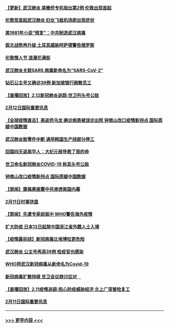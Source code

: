 #### [【更新】武汉肺炎 美撤侨专机验出第2例 伦敦出现首起](../pages/prog202/a102770740.md?t=02131133) 
#### [伦敦现首起武汉肺炎 妇女飞抵机场即出现症状](../pages/prog202/a102776031.md?t=02131133) 
#### [美1981年小说“预言”：中共制造武汉病毒](../pages/prog202/a102775980.md?t=02131133) 
#### [叙北战势再升级 土耳其威胁阿萨德警告俄罗斯](../pages/prog202/a102775904.md?t=02131133) 
#### [伦敦情人节 浪漫花满街](../pages/prog202/a102775786.md?t=02131133) 
#### [武汉肺炎关联SARS 病毒新命名为“SARS-CoV-2”](../pages/prog202/a102775719.md?t=02131133) 
#### [钻石公主号又确诊39例 新加坡银行疏散员工](../pages/prog202/a102775691.md?t=02131133) 
#### [【直播回放】2.12新冠肺炎追踪:世卫列头号公敌](../pages/prog202/a102775541.md?t=02131133) 
#### [2月12日国际重要讯息](../pages/prog202/a102775437.md?t=02131133) 
#### [【全球疫情直击】美返侨乌龙 确诊病患被误诊出院 钟南山改口疫情新拐点 国际质疑中国数据](../pages/prog202/a102775378.md?t=02131133) 
#### [武汉肺炎致零件中断 通用韩国生产线部分停工](../pages/prog202/a102775365.md?t=02131133) 
#### [回国四天返美华人：大纪元报导救了我的命](../pages/prog202/a102775342.md?t=02131133) 
#### [世卫命名新冠肺炎COVID-19 称其头号公敌](../pages/prog202/a102775196.md?t=02131133) 
#### [钟南山改口疫情新拐点 国际质疑中国数据](../pages/prog202/a102775178.md?t=02131133) 
#### [【禁闻】蓬佩奥披露中共渗透美国内幕](../pages/prog202/a102775129.md?t=02131133) 
#### [2月11日时事拼盘](../pages/prog202/a102775140.md?t=02131133) 
#### [【禁闻】先遣专家组抵中 WHO警告海外疫情](../pages/prog202/a102775112.md?t=02131133) 
#### [扩大防疫 日本13日起禁中国浙江省外籍人士入境](../pages/prog202/a102775051.md?t=02131133) 
#### [【疫情最前线】新冠病毒比埃博拉更危险](../pages/prog202/a102775043.md?t=02131133) 
#### [武汉肺炎 公主号再添39例 检疫官也感染](../pages/prog202/a102775031.md?t=02131133) 
#### [WHO将武汉新冠病毒从新命名为Covid-19](../pages/prog202/a102774891.md?t=02131133) 
#### [新冠病毒扩散持续 世卫会议商讨应对　](../pages/prog202/a102774850.md?t=02131133) 
#### [【直播回放】2.11疫情追踪:担心防疫威胁经济 北上广深冒险复工](../pages/prog202/a102774741.md?t=02131133) 
#### [2月11日国际重要讯息](../pages/prog202/a102774621.md?t=02131133) 

----
#### [ >>> 更早内容 <<< ](../indexes/prog202-earlier.md)
